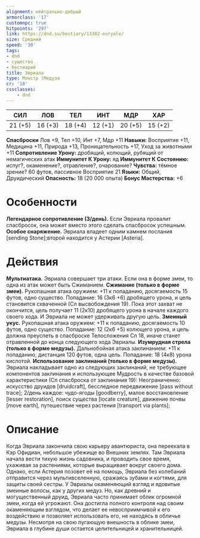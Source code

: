 ```yaml
---
alignment: нейтрально-добрый
armorclass: '17'
customnpc: true
hitpoints: '297'
link: https://dnd.su/bestiary/13302-euryale/
size: Средний
speed: '30'
tags:
- dnd
- существо
- бестиарий
title: Эвриала
type: Монстр (Медуза
cr: '18'
cssclasses:
    - dnd
---
```



| СИЛ | ЛОВ | ТЕЛ | ИНТ | МДР | ХАР |
|---|---|---|---|---|---|
| 21 (+5) | 16 (+3) | 18 (+4) | 12 (+1) | 20 (+5) | 15 (+2) |
**Спасброски** Лов +9, Тел +10, Инт +7, Мдр +11
**Навыки:** Восприятие +11, Медицина +11, Природа +13, Проницательность +17, Уход за животными +11
**Сопротивление Урону:** дробящий, колющий, рубящий от немагических атак
**Иммунитет К Урону:** яд
**Иммунитет К Состоянию:** испуг?, окаменение?, отравление?, очарование?
**Чувства:** тёмное зрение? 60 футов, пассивное Восприятие 21
**Языки:** Общий, Друидический
**Опасность:** 18 (20 000 опыта)
**Бонус Мастерства:** +6


# Особенности
**Легендарное сопротивление (3/день).** Если Эвриала провалит спасбросок, она может вместо этого сделать спасбросок успешным.
**Особое снаряжение.** Эвриала владеет одним камнем послания [sending Stone];второй находится у Астерии [Asteria].


# Действия
**Мультиатака.** Эвриала совершает три атаки. Если она в форме змеи, то одна из атак может быть Сжиманием.
**Сжимание (только в форме змеи).** Рукопашная атака оружием: +11 к попаданию, досягаемость 15 футов, одно существо. Попадание: 16 (3к6 +6) дробящего урона, и цель становится схваченной (Сл высвобождения 19). Пока этот захват не окончится, цель получает 11 (2к10) дробящего урона в начале каждого своего хода. И Эвриала не может удерживать другую цель.
**Змеиный укус.** Рукопашная атака оружием: +11 к попаданию, досягаемость 10 футов, одно существо. Попадание: 12 (2к6 +5) колющего урона, и цель должна преуспеть в спасброске Телосложения Сл 18, иначе станет отравленной до конца следующего хода Эвриалы.
**Изумрудная стрела (только в форме медузы).** Дальнобойная атака заклинанием: +11 к попаданию, дистанция 120 футов, одна цель. Попадание: 18 (4к8) урона кислотой.
**Использование заклинаний (только в форме медузы).** Эвриала накладывает одно из следующих заклинаний, не требующее компонентов заклинания и использующее Мудрость в качестве базовой характеристики (Сл спасброска от заклинания 19):
Неограниченно: искусство друидов [druidcraft], бесследное передвижение [pass without trace];
2/день каждое: чудо-ягоды [goodberry], малое восстановление [lesser restoration], поиск существа [locate creature], движение почвы [move earth], путешествие через растения [transport via plants];


# Описание
Когда Эвриала закончила свою карьеру авантюриста, она переехала в Кэр Офидиан, небольшое убежище во Внешних землях. Там Эвриала начала вести тихую жизнь садовника, и проводить свое время, ухаживая за растениями, которые выращивает вокруг своего дома. Однако, если Астерия позовет её на помощь, Эвриала без колебаний отправится через мультивселенную, сражаясь зубами и когтями, для защиты своей сестры. У Эвриалы окаменяющий взгляд и ядовитые змеиные волосы, как у других медуз. Но, как древний и могущественный друид, Эвриала часто принимает облик огромной змеи, когда ей угрожают. Она достигла полного контроля над своим окаменяющим взглядом, что делает ее невосприимчивой к его воздействию и позволяет использовать его, не находясь в обличье медузы. Несмотря на свою пугающую внешность в облике змеи, Эвриала в глубине души остается целительницей и хранительницей.